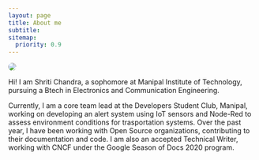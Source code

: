 ```yaml
---
layout: page
title: About me
subtitle: 
sitemap:
  priority: 0.9
---
```


<img src="{{ '/assets/img/shriti.jpeg' | prepend: site.baseurl }}" id="about-img" style="border-radius: 50%;">

<div id="describe-text">
	<p>Hi! I am Shriti Chandra, a sophomore at Manipal Institute of Technology, pursuing a Btech in Electronics and Communication Engineering.</p>
	<p>Currently, I am a core team lead at the Developers Student Club, Manipal, working on developing an alert system using IoT sensors and Node-Red to assess environment conditions for trasportation systems. Over the past year, I have been working with Open Source organizations, contributing to their documentation and code. I am also an accepted Technical Writer, working with CNCF under the Google Season of Docs 2020 program.</p>
</div>
